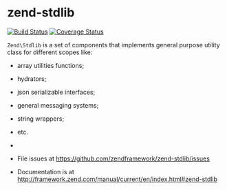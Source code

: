 # zend-stdlib

[![Build Status](https://secure.travis-ci.org/zendframework/zend-stdlib.svg?branch=master)](https://secure.travis-ci.org/zendframework/zend-stdlib)
[![Coverage Status](https://coveralls.io/repos/zendframework/zend-stdlib/badge.svg?branch=master)](https://coveralls.io/r/zendframework/zend-stdlib?branch=master)

`Zend\Stdlib` is a set of components that implements general purpose utility
class for different scopes like:

- array utilities functions;
- hydrators;
- json serializable interfaces;
- general messaging systems;
- string wrappers;
- etc.

-
- File issues at https://github.com/zendframework/zend-stdlib/issues
- Documentation is at http://framework.zend.com/manual/current/en/index.html#zend-stdlib
